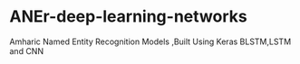 # ANEr-deep-learning-networks
Amharic Named Entity Recognition Models ,Built Using Keras BLSTM,LSTM and CNN
